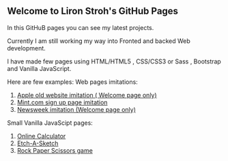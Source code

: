## Welcome to Liron Stroh's GitHub Pages

In this GitHuB pages you can see my latest projects.

Currently I am still working my way into Fronted and backed Web development.

I have made few pages using HTML/HTML5 , CSS/CSS3 or Sass , Bootstrap and Vanilla JavaScript.

Here are few examples:
Web pages imitations:
1. [Apple old website imitation ( Welcome page only)](https://lstroh.github.io/Apple-old-web-site-imitation/)
2. [Mint.com sign up page imitation](https://lstroh.github.io/Mint.com-sign-up-page-imitation/)
3. [Newsweek imitation (Welcome page only)](https://lstroh.github.io/Newsweek-imitation/)

Small Vanilla JavaScipt pages:
1. [Online Calculator](https://lstroh.github.io/Calculator/)
2. [Etch-A-Sketch](https://lstroh.github.io/Etch-A-Sketch/)
3. [Rock Paper Scissors game](https://lstroh.github.io/Rock-Paper-Scissors/)


